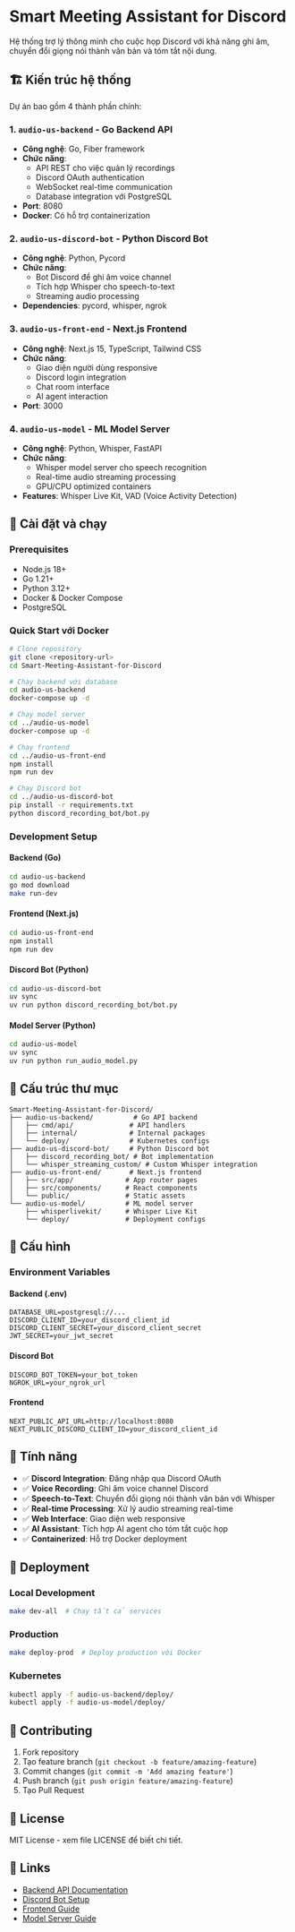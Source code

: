 # Smart Meeting Assistant for Discord

Hệ thống trợ lý thông minh cho cuộc họp Discord với khả năng ghi âm, chuyển đổi giọng nói thành văn bản và tóm tắt nội dung.

## 🏗️ Kiến trúc hệ thống

Dự án bao gồm 4 thành phần chính:

### 1. `audio-us-backend` - Go Backend API
- **Công nghệ**: Go, Fiber framework
- **Chức năng**: 
  - API REST cho việc quản lý recordings
  - Discord OAuth authentication
  - WebSocket real-time communication
  - Database integration với PostgreSQL
- **Port**: 8080
- **Docker**: Có hỗ trợ containerization

### 2. `audio-us-discord-bot` - Python Discord Bot
- **Công nghệ**: Python, Pycord
- **Chức năng**:
  - Bot Discord để ghi âm voice channel
  - Tích hợp Whisper cho speech-to-text
  - Streaming audio processing
- **Dependencies**: pycord, whisper, ngrok

### 3. `audio-us-front-end` - Next.js Frontend
- **Công nghệ**: Next.js 15, TypeScript, Tailwind CSS
- **Chức năng**:
  - Giao diện người dùng responsive
  - Discord login integration
  - Chat room interface
  - AI agent interaction
- **Port**: 3000

### 4. `audio-us-model` - ML Model Server
- **Công nghệ**: Python, Whisper, FastAPI
- **Chức năng**:
  - Whisper model server cho speech recognition
  - Real-time audio streaming processing
  - GPU/CPU optimized containers
- **Features**: Whisper Live Kit, VAD (Voice Activity Detection)

## 🚀 Cài đặt và chạy

### Prerequisites
- Node.js 18+
- Go 1.21+
- Python 3.12+
- Docker & Docker Compose
- PostgreSQL

### Quick Start với Docker

```bash
# Clone repository
git clone <repository-url>
cd Smart-Meeting-Assistant-for-Discord

# Chạy backend với database
cd audio-us-backend
docker-compose up -d

# Chạy model server
cd ../audio-us-model
docker-compose up -d

# Chạy frontend
cd ../audio-us-front-end
npm install
npm run dev

# Chạy Discord bot
cd ../audio-us-discord-bot
pip install -r requirements.txt
python discord_recording_bot/bot.py
```

### Development Setup

#### Backend (Go)
```bash
cd audio-us-backend
go mod download
make run-dev
```

#### Frontend (Next.js)
```bash
cd audio-us-front-end
npm install
npm run dev
```

#### Discord Bot (Python)
```bash
cd audio-us-discord-bot
uv sync
uv run python discord_recording_bot/bot.py
```

#### Model Server (Python)
```bash
cd audio-us-model
uv sync
uv run python run_audio_model.py
```

## 📁 Cấu trúc thư mục

```
Smart-Meeting-Assistant-for-Discord/
├── audio-us-backend/          # Go API backend
│   ├── cmd/api/              # API handlers
│   ├── internal/             # Internal packages
│   └── deploy/               # Kubernetes configs
├── audio-us-discord-bot/     # Python Discord bot
│   ├── discord_recording_bot/ # Bot implementation
│   └── whisper_streaming_custom/ # Custom Whisper integration
├── audio-us-front-end/       # Next.js frontend
│   ├── src/app/             # App router pages
│   ├── src/components/      # React components
│   └── public/              # Static assets
└── audio-us-model/          # ML model server
    ├── whisperlivekit/      # Whisper Live Kit
    └── deploy/              # Deployment configs
```

## 🔧 Cấu hình

### Environment Variables

#### Backend (.env)
```env
DATABASE_URL=postgresql://...
DISCORD_CLIENT_ID=your_discord_client_id
DISCORD_CLIENT_SECRET=your_discord_client_secret
JWT_SECRET=your_jwt_secret
```

#### Discord Bot
```env
DISCORD_BOT_TOKEN=your_bot_token
NGROK_URL=your_ngrok_url
```

#### Frontend
```env
NEXT_PUBLIC_API_URL=http://localhost:8080
NEXT_PUBLIC_DISCORD_CLIENT_ID=your_discord_client_id
```

## 🌟 Tính năng

- ✅ **Discord Integration**: Đăng nhập qua Discord OAuth
- ✅ **Voice Recording**: Ghi âm voice channel Discord
- ✅ **Speech-to-Text**: Chuyển đổi giọng nói thành văn bản với Whisper
- ✅ **Real-time Processing**: Xử lý audio streaming real-time
- ✅ **Web Interface**: Giao diện web responsive
- ✅ **AI Assistant**: Tích hợp AI agent cho tóm tắt cuộc họp
- ✅ **Containerized**: Hỗ trợ Docker deployment

## 🚀 Deployment

### Local Development
```bash
make dev-all  # Chạy tất cả services
```

### Production
```bash
make deploy-prod  # Deploy production với Docker
```

### Kubernetes
```bash
kubectl apply -f audio-us-backend/deploy/
kubectl apply -f audio-us-model/deploy/
```

## 🤝 Contributing

1. Fork repository
2. Tạo feature branch (`git checkout -b feature/amazing-feature`)
3. Commit changes (`git commit -m 'Add amazing feature'`)
4. Push branch (`git push origin feature/amazing-feature`)
5. Tạo Pull Request

## 📝 License

MIT License - xem file LICENSE để biết chi tiết.

## 🔗 Links

- [Backend API Documentation](./audio-us-backend/README.md)
- [Discord Bot Setup](./audio-us-discord-bot/README.md)
- [Frontend Guide](./audio-us-front-end/README.md)
- [Model Server Guide](./audio-us-model/README.md)
